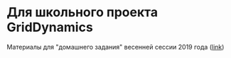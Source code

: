 # Для школьного проекта GridDynamics

Материалы для "домашнего задания" весенней сессии 2019 года ([link](https://github.com/RodionGork/gd-school-project/tree/master/spring-2019))

